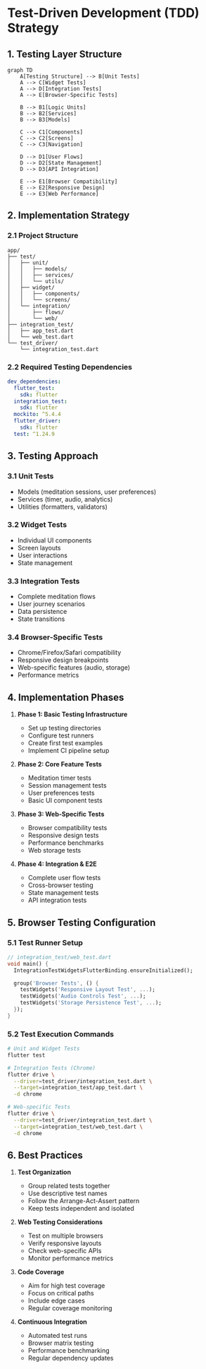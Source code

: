 # Test-Driven Development (TDD) Strategy

## 1. Testing Layer Structure

```mermaid
graph TD
    A[Testing Structure] --> B[Unit Tests]
    A --> C[Widget Tests]
    A --> D[Integration Tests]
    A --> E[Browser-Specific Tests]
    
    B --> B1[Logic Units]
    B --> B2[Services]
    B --> B3[Models]
    
    C --> C1[Components]
    C --> C2[Screens]
    C --> C3[Navigation]
    
    D --> D1[User Flows]
    D --> D2[State Management]
    D --> D3[API Integration]
    
    E --> E1[Browser Compatibility]
    E --> E2[Responsive Design]
    E --> E3[Web Performance]
```

## 2. Implementation Strategy

### 2.1 Project Structure
```
app/
├── test/
│   ├── unit/
│   │   ├── models/
│   │   ├── services/
│   │   └── utils/
│   ├── widget/
│   │   ├── components/
│   │   └── screens/
│   └── integration/
│       ├── flows/
│       └── web/
├── integration_test/
│   ├── app_test.dart
│   └── web_test.dart
└── test_driver/
    └── integration_test.dart
```

### 2.2 Required Testing Dependencies
```yaml
dev_dependencies:
  flutter_test:
    sdk: flutter
  integration_test:
    sdk: flutter
  mockito: ^5.4.4
  flutter_driver:
    sdk: flutter
  test: ^1.24.9
```

## 3. Testing Approach

### 3.1 Unit Tests
- Models (meditation sessions, user preferences)
- Services (timer, audio, analytics)
- Utilities (formatters, validators)

### 3.2 Widget Tests
- Individual UI components
- Screen layouts
- User interactions
- State management

### 3.3 Integration Tests
- Complete meditation flows
- User journey scenarios
- Data persistence
- State transitions

### 3.4 Browser-Specific Tests
- Chrome/Firefox/Safari compatibility
- Responsive design breakpoints
- Web-specific features (audio, storage)
- Performance metrics

## 4. Implementation Phases

1. **Phase 1: Basic Testing Infrastructure**
   - Set up testing directories
   - Configure test runners
   - Create first test examples
   - Implement CI pipeline setup

2. **Phase 2: Core Feature Tests**
   - Meditation timer tests
   - Session management tests
   - User preferences tests
   - Basic UI component tests

3. **Phase 3: Web-Specific Tests**
   - Browser compatibility tests
   - Responsive design tests
   - Performance benchmarks
   - Web storage tests

4. **Phase 4: Integration & E2E**
   - Complete user flow tests
   - Cross-browser testing
   - State management tests
   - API integration tests

## 5. Browser Testing Configuration

### 5.1 Test Runner Setup
```dart
// integration_test/web_test.dart
void main() {
  IntegrationTestWidgetsFlutterBinding.ensureInitialized();

  group('Browser Tests', () {
    testWidgets('Responsive Layout Test', ...);
    testWidgets('Audio Controls Test', ...);
    testWidgets('Storage Persistence Test', ...);
  });
}
```

### 5.2 Test Execution Commands
```bash
# Unit and Widget Tests
flutter test

# Integration Tests (Chrome)
flutter drive \
  --driver=test_driver/integration_test.dart \
  --target=integration_test/app_test.dart \
  -d chrome

# Web-specific Tests
flutter drive \
  --driver=test_driver/integration_test.dart \
  --target=integration_test/web_test.dart \
  -d chrome
```

## 6. Best Practices

1. **Test Organization**
   - Group related tests together
   - Use descriptive test names
   - Follow the Arrange-Act-Assert pattern
   - Keep tests independent and isolated

2. **Web Testing Considerations**
   - Test on multiple browsers
   - Verify responsive layouts
   - Check web-specific APIs
   - Monitor performance metrics

3. **Code Coverage**
   - Aim for high test coverage
   - Focus on critical paths
   - Include edge cases
   - Regular coverage monitoring

4. **Continuous Integration**
   - Automated test runs
   - Browser matrix testing
   - Performance benchmarking
   - Regular dependency updates